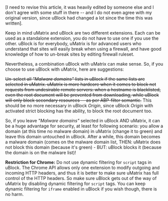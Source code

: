 [I need to revise this article, it was heavily edited by someone else and I don't agree with some stuff in there -- and I do not even agree with my original version, since uBlock had changed a lot since the time this was written].

Keep in mind uMatrix and uBlock are two different extensions. Each can be used as a standalone extension, you do not have to use one if you use the other. uBlock is for everybody, uMatrix is for advanced users who understand that sites will easily break when using a firewall, and have good knowledge of how to un-break sites by editing firewall ruleset.

Nevertheless, a combination uBlock with uMatrix can make sense. So, if you choose to use uBlock with uMatrix, here are suggestions:

~~Un-select all _"Malware domains"_ lists in uBlock if the same lists are selected in uMatrix. uMatrix is more hardcore when it comes to block net requests from undesirable remote servers: when a hostname is blacklisted, even the root document will be prevented from downloading, while uBlock will only block secondary resources -- as per ABP-filter semantic.~~
This should be no more necessary in uBlock *Origin*, since uBlock *Origin* with activated strict blocking has the ability, to block the root document too.

So, if you leave _"Malware domains"_ selected in uBlock AND uMatrix, it can be a huge advantage for security, at least for following scenario: you allow a domain (at this time no malware domain) in uMatrix (change it to green) and leave this domain untouched in uBlock. After a while, this domain becomes a malware domain (comes on the malware domain list, THEN: uMatrix does not block this domain (because it's green) - BUT: uBlock blocks it (because the domain is on the malware list)!

**Restriction for Chrome:**
Do not use dynamic filtering for `script` tags in uBlock. The Chrome API allows only one extension to modify outgoing and incoming HTTP headers, and thus it is better to make sure uMatrix has full control of the HTTP headers. So make sure uBlock gets out of the way of uMatrix by disabling dynamic filtering for `script` tags. You can keep dynamic filtering for `iframe` enabled in uBlock if you wish though, there is no harm.